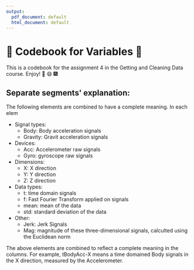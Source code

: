 ```yaml
---
output:
  pdf_document: default
  html_document: default
---
```

# :sparkling_heart: Codebook for Variables :sparkling_heart:
This is a codebook for the assignment 4 in the Getting and Cleaning Data course.
Enjoy! :pizza: :smile: :fireworks:
## Separate segments' explanation:
The following elements are combined to have a complete meaning. In each elem
* Signal types: 
	* Body: Body acceleration signals
	* Gravity: Gravit acceleration signals
* Devices:
	* Acc: Accelerometer raw signals
	* Gyro: gyroscope raw signals
* Dimensions:
	* X: X direction 
	* Y: Y direction
	* Z: Z direction
* Data types:
	* t: time domain signals
	* f: Fast Fourier Transform applied on signals
	* mean: mean of the data
	* std: standard deviation of the data
* Other:
	* Jerk: Jerk Signals
	* Mag: magnitude of these three-dimensional signals, calculted using the Euclidean norm 

The above elements are combined to reflect a complete meaning in the columns.
For example, 
tBodyAcc-X means a time domained Body signals in the X direction, measured by the Accelerometer.
